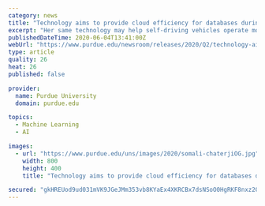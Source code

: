 ```yaml
---
category: news
title: "Technology aims to provide cloud efficiency for databases during data-intensive COVID-19 pandemic"
excerpt: "Her same technology may help self-driving vehicles operate more safely on the road when latency is the primary concern. Somali Chaterji, a Purdue assistant professor of agricultural and biological engineering who directs the Innovatory for Cells and Neural Machines [ICAN],"
publishedDateTime: 2020-06-04T13:41:00Z
webUrl: "https://www.purdue.edu/newsroom/releases/2020/Q2/technology-aims-to-provide-cloud-efficiency-for-databases-during-data-intensive-covid-19-pandemic.html"
type: article
quality: 26
heat: 26
published: false

provider:
  name: Purdue University
  domain: purdue.edu

topics:
  - Machine Learning
  - AI

images:
  - url: "https://www.purdue.edu/uns/images/2020/somali-chaterjiOG.jpg"
    width: 800
    height: 400
    title: "Technology aims to provide cloud efficiency for databases during data-intensive COVID-19 pandemic"

secured: "gkHREUod9ud031mVK9JGeJMm353vb8KYaEx4XKRCBx7dsNSoO0HgRKF8nxz20BhH4aDqyrNB/jxrIE0IJ3f3LToDJTbSngmsTiLS5itS4vkAtAlQE7KuK+/JbX5sil9d+YlaBLznXzYDrJ3UI983st6H12vn4OrdmB2DIXSoGzm0vxRuvweFWQWb04RKLoCFNSt2PtMj9st1eMuwu0ZiZ/9texwC2VisGsZ7mkfBSInx6anCspCK5pyrOnlJH7KnQNLlS8T5g4CeIAH3bxZeXby8fQ1elAR2x6jFxmf/I435gZTm3mefEdoXKvH51mVX;smo59V9SeRdCfPP1wbQfSw=="
---
```


